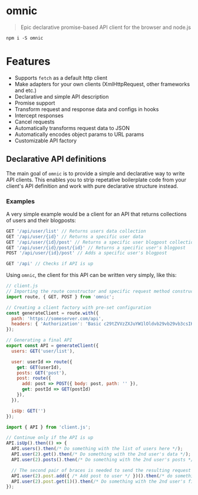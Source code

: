# omnic
> Epic declarative promise-based API client for the browser and node.js

`npm i -S omnic`

# Features

- Supports `fetch` as a default http client
- Make adapters for your own clients (XmlHttpRequest, other frameworks and etc.)
- Declarative and simple API description
- Promise support
- Transform request and response data and configs in hooks
- Intercept responses
- Cancel requests
- Automatically transforms request data to JSON
- Automatically encodes object params to URL params
- Customizable API factory


## Declarative API definitions

The main goal of `omnic` is to provide a simple and declarative way to write API clients. This enables you to strip repetative boilerplate code from your client's API definition and work with pure declarative structure instead.

### Examples

A very simple example would be a client for an API that returns collections of users and their blogposts:

```js
GET '/api/user/list' // Returns users data collection
GET '/api/user/{id}' // Returns a specific user data
GET '/api/user/{id}/post' // Returns a specific user blogpost collection
GET '/api/user/{id}/post/{id}' // Returns a specific user's blogpost
POST '/api/user/{id}/post' // Adds a specific user's blogpost

GET '/api' // Checks if API is up
```

Using `omnic`, the client for this API can be written very simply, like this:

```js
// client.js
// Importing the route constructor and specific request method constructors
import route, { GET, POST } from 'omnic';

// Creating a client factory with pre-set configuration
const generateClient = route.with({
  path: 'https://someserver.com/api',
  headers: { 'Authorization': 'Basic c29tZVVzZXJuYW1lOldvb29vb29vb3csIHdoYXQgYSBwYXNzd29yZCE=' }
});

// Generating a final API
export const API = generateClient({
  users: GET('user/list'),

  user: userId => route({
    get: GET(userId),
    posts: GET('post'),
    post: route({
      add: post => POST({ body: post, path: '' }),
      get: postId => GET(postId)
    }),
  }),

  isUp: GET('')
});
```

```js
import { API } from 'client.js';

// Continue only if the API is up
API.isUp().then(() => {
  API.users().then(/* Do something with the list of users here */);
  API.user(2).get().then(/* Do something with the 2nd user's data */);
  API.user(2).posts().then(/* Do something with the 2nd user's posts */);

  // The second pair of braces is needed to send the resulting request
  API.user(2).post.add({ /* Add post to user */ })().then(/* do something after this */);
  API.user(2).post.get(1)().then(/* Do something with the 2nd user's first post */);
});
```
